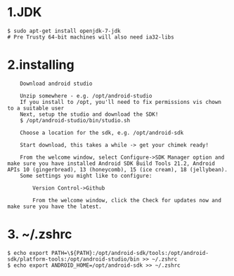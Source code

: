 # 1.JDK

    $ sudo apt-get install openjdk-7-jdk
    # Pre Trusty 64-bit machines will also need ia32-libs

# 2.installing
		Download android studio

		Unzip somewhere - e.g. /opt/android-studio
		If you install to /opt, you'll need to fix permissions vis chown to a suitable user 
		Next, setup the studio and download the SDK! 
		$ /opt/android-studio/bin/studio.sh

		Choose a location for the sdk, e.g. /opt/android-sdk

		Start download, this takes a while -> get your chimek ready!

		From the welcome window, select Configure->SDK Manager option and make sure you have installed Android SDK Build Tools 21.2, Android APIs 10 (gingerbread), 13 (honeycomb), 15 (ice cream), 18 (jellybean).
		Some settings you might like to configure:

			Version Control->Github 

			From the welcome window, click the Check for updates now and make sure you have the latest. 

# 3. ~/.zshrc

	$ echo export PATH=\${PATH}:/opt/android-sdk/tools:/opt/android-sdk/platform-tools:/opt/android-studio/bin >> ~/.zshrc
	$ echo export ANDROID_HOME=/opt/android-sdk >> ~/.zshrc
